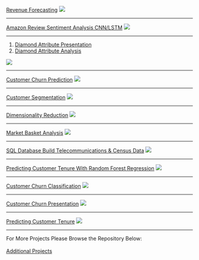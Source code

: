 [Revenue Forecasting](pdf/revenue_prediction.pdf)
<img src="images/forecast.png?raw=true"/>

---
[Amazon Review Sentiment Analysis CNN/LSTM](pdf/amazon_sentiment.pdf)
<img src="images/accuracy.png?raw=true"/>

---
1. [Diamond Attribute Presentation](pdf/diamond_attributes.pdf)
2. [Diamond Attribute Analysis](pdf/diamond_attribute_analysis.pdf)
<img src="images/diamond_attributes.png?raw=true"/>

---
[Customer Churn Prediction](pdf/churn_logistic_regression.pdf)
<img src="images/logistic_churn.png?raw=true"/>

---
[Customer Segmentation](pdf/Customer_segmentation.pdf)
<img src="images/clusters.jpg?raw=true"/>

---
[Dimensionality Reduction](pdf/Dimensionality%20Reduction%20PCA.pdf)
<img src="images/PCA.png?raw=true"/>

---
[Market Basket Analysis](pdf/Market%20Basket%20Analysis.pdf)
<img src="images/Market_basket.png?raw=true"/>

---
[SQL Database Build Telecommunications & Census Data](pdf/SQL%20DEMONSTRATION.pdf)
<img src="images/SQL_demo.png?raw=true"/>

---
[Predicting Customer Tenure With Random Forest Regression](pdf/Random_Forest_Customer_Tenure.pdf)
<img src="images/RFR_regression.png?raw=true"/>

---
[Customer Churn Classification](pdf/Customer_Churn_Classification.pdf)
<img src="images/Churn_classification.png?raw=true"/>

---
[Customer Churn Presentation](pdf/Churn_presentation.pdf)
<img src="images/churn_dash.png?raw=true"/>

---
[Predicting Customer Tenure](pdf/multiple_reg_tenure.pdf)
<img src="images/reg_tenure.png?raw=true"/>

---
For More Projects Please Browse the Repository Below:
<br><br>
[Additional Projects](https://github.com/mega9944562948/additional_projects)
